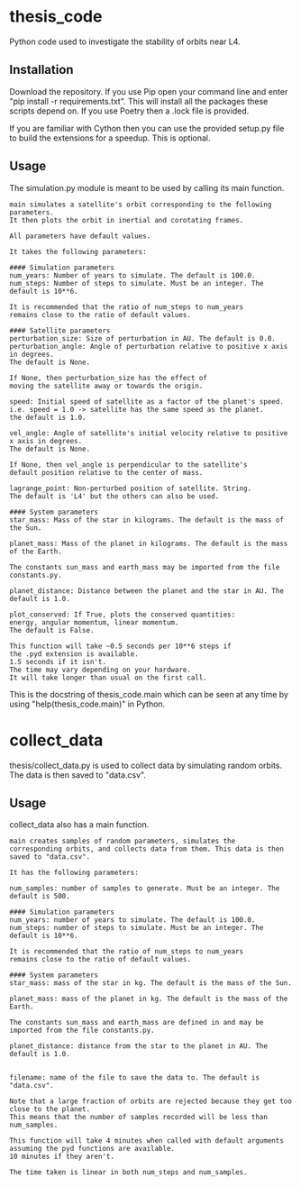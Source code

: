 # thesis_code

Python code used to investigate the stability of orbits near L4.

## Installation

Download the repository.
If you use Pip open your command line and enter "pip install -r requirements.txt". This will install all the packages these scripts depend on. If you use Poetry then a .lock file is provided.

If you are familiar with Cython then you can use the provided setup.py file to build the extensions for a speedup. This is optional.

## Usage

The simulation.py module is meant to be used by calling its main function.

```
main simulates a satellite's orbit corresponding to the following parameters.
It then plots the orbit in inertial and corotating frames.

All parameters have default values.

It takes the following parameters:

#### Simulation parameters
num_years: Number of years to simulate. The default is 100.0.
num_steps: Number of steps to simulate. Must be an integer. The default is 10**6.

It is recommended that the ratio of num_steps to num_years
remains close to the ratio of default values.

#### Satellite parameters
perturbation_size: Size of perturbation in AU. The default is 0.0.
perturbation_angle: Angle of perturbation relative to positive x axis in degrees.
The default is None.

If None, then perturbation_size has the effect of
moving the satellite away or towards the origin.

speed: Initial speed of satellite as a factor of the planet's speed.
i.e. speed = 1.0 -> satellite has the same speed as the planet.
the default is 1.0.

vel_angle: Angle of satellite's initial velocity relative to positive x axis in degrees.
The default is None.

If None, then vel_angle is perpendicular to the satellite's
default position relative to the center of mass.

lagrange_point: Non-perturbed position of satellite. String.
The default is 'L4' but the others can also be used.

#### System parameters
star_mass: Mass of the star in kilograms. The default is the mass of the Sun.

planet_mass: Mass of the planet in kilograms. The default is the mass of the Earth.

The constants sun_mass and earth_mass may be imported from the file constants.py.

planet_distance: Distance between the planet and the star in AU. The default is 1.0.

plot_conserved: If True, plots the conserved quantities:
energy, angular momentum, linear momentum.
The default is False.

This function will take ~0.5 seconds per 10**6 steps if
the .pyd extension is available.
1.5 seconds if it isn't.
The time may vary depending on your hardware.
It will take longer than usual on the first call.
```

This is the docstring of thesis_code.main which can be seen at any time by using "help(thesis_code.main)" in Python.

# collect_data

thesis/collect_data.py is used to collect data by simulating random orbits. The data is then saved to "data.csv".

## Usage

collect_data also has a main function.

```
main creates samples of random parameters, simulates the
corresponding orbits, and collects data from them. This data is then saved to "data.csv".

It has the following parameters:

num_samples: number of samples to generate. Must be an integer. The default is 500.

#### Simulation parameters
num_years: number of years to simulate. The default is 100.0.
num_steps: number of steps to simulate. Must be an integer. The default is 10**6.

It is recommended that the ratio of num_steps to num_years
remains close to the ratio of default values.

#### System parameters
star_mass: mass of the star in kg. The default is the mass of the Sun.

planet_mass: mass of the planet in kg. The default is the mass of the Earth.

The constants sun_mass and earth_mass are defined in and may be imported from the file constants.py.

planet_distance: distance from the star to the planet in AU. The default is 1.0.


filename: name of the file to save the data to. The default is "data.csv".

Note that a large fraction of orbits are rejected because they get too close to the planet.
This means that the number of samples recorded will be less than num_samples.

This function will take 4 minutes when called with default arguments
assuming the pyd functions are available.
10 minutes if they aren't.

The time taken is linear in both num_steps and num_samples.
```

